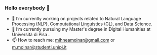 ### Hello everybody 👋

- 🔭 I’m currently working on projects related to Natural Language Processing (NLP), Computational Linguistics (CL), and Data Science.
- 🌱 I’m currently pursuing my Master's degree in Digital Humanities at Università di Pisa .
- 📫 How to reach me: [mihneamolnar@gmail.com](mailto:mihneamolnar@gmail.com) or [m.molnar@studenti.unipi.it](mailto:m.molnar@studenti.unipi.it)

<!--
**holymolny/holymolny** is a ✨ _special_ ✨ repository because its `README.md` (this file) appears on your GitHub profile.

Here are some ideas to get you started:

- 🔭 I’m currently working on ...
- 🌱 I’m currently learning ...
- 👯 I’m looking to collaborate on ...
- 🤔 I’m looking for help with ...
- 💬 Ask me about ...
- 📫 How to reach me: ...
- 😄 Pronouns: ...
- ⚡ Fun fact: ...
-->
